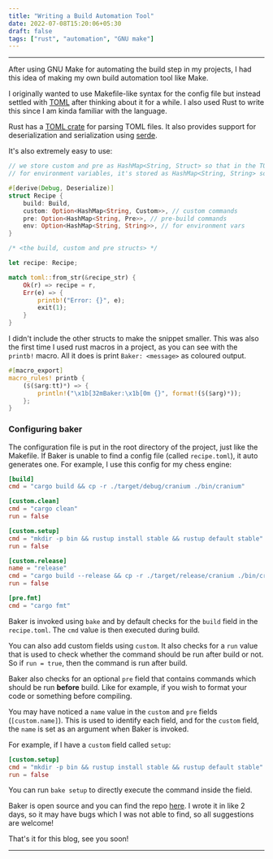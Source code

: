 ```yaml
---
title: "Writing a Build Automation Tool"
date: 2022-07-08T15:20:06+05:30
draft: false
tags: ["rust", "automation", "GNU make"]
---
```


---

After using GNU Make for automating the build step in my projects, I had this idea of making my own build automation tool like Make.

I originally wanted to use Makefile-like syntax for the config file but instead settled with [TOML](https://toml.io) after thinking about it for a while.
I also used Rust to write this since I am kinda familiar with the language.

Rust has a [TOML crate](https://docs.rs/toml/latest/toml/) for parsing TOML files.
It also provides support for deserialization and serialization using [serde](https://docs.rs/serde/latest/serde/).

It's also extremely easy to use:

```rust
// we store custom and pre as HashMap<String, Struct> so that in the TOML file we can use dynamic table names.
// for environment variables, it's stored as HashMap<String, String> so we can specify as many env vars as we like.

#[derive(Debug, Deserialize)]
struct Recipe {
    build: Build,
    custom: Option<HashMap<String, Custom>>, // custom commands
    pre: Option<HashMap<String, Pre>>, // pre-build commands
    env: Option<HashMap<String, String>>, // for environment vars
}

/* <the build, custom and pre structs> */

let recipe: Recipe;

match toml::from_str(&recipe_str) {
    Ok(r) => recipe = r,
    Err(e) => {
        printb!("Error: {}", e);
        exit(1);
    }
}
```

I didn't include the other structs to make the snippet smaller. This was also the first time I used rust macros in a project, as you can see with the `printb!` macro. All it does is print
`Baker: <message>` as coloured output.

```rust
#[macro_export]
macro_rules! printb {
    ($($arg:tt)*) => {
        println!("\x1b[32mBaker:\x1b[0m {}", format!($($arg)*));
    };
}
```

### Configuring baker

The configuration file is put in the root directory of the project, just like the Makefile.
If Baker is unable to find a config file (called `recipe.toml`), it auto generates one.
For example, I use this config for my chess engine:

```toml
[build]
cmd = "cargo build && cp -r ./target/debug/cranium ./bin/cranium"

[custom.clean]
cmd = "cargo clean"
run = false

[custom.setup]
cmd = "mkdir -p bin && rustup install stable && rustup default stable"
run = false

[custom.release]
name = "release"
cmd = "cargo build --release && cp -r ./target/release/cranium ./bin/cranium"
run = false

[pre.fmt]
cmd = "cargo fmt"
```

Baker is invoked using `bake` and by default checks for the `build` field in the `recipe.toml`.
The `cmd` value is then executed during build.

You can also add custom fields using `custom`. It also checks for a `run` value that is used to check whether the command should be run
after build or not. So if `run = true`, then the command is run after build.

Baker also checks for an optional `pre` field that contains commands which should be run **before** build. Like for example, if you wish to
format your code or something before compiling.

You may have noticed a `name` value in the `custom` and `pre` fields (`[custom.name]`). This is used to identify each field, and for the `custom` field,
the `name` is set as an argument when Baker is invoked.

For example, if I have a `custom` field called `setup`:

```toml
[custom.setup]
cmd = "mkdir -p bin && rustup install stable && rustup default stable"
run = false
```

You can run `bake setup` to directly execute the command inside the field.

Baker is open source and you can find the repo [here](https://github.com/rv178/baker).
I wrote it in like 2 days, so it may have bugs which I was not able to find, so all suggestions are welcome!

That's it for this blog, see you soon!

---
